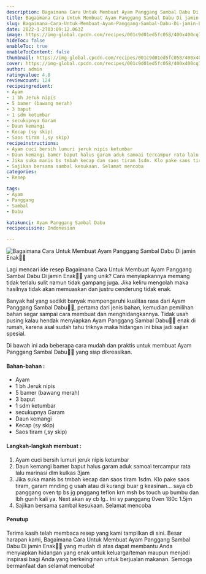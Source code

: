 ```yaml
---
description: Bagaimana Cara Untuk Membuat Ayam Panggang Sambal Dabu Di jamin Enak"
title: Bagaimana Cara Untuk Membuat Ayam Panggang Sambal Dabu Di jamin Enak
slug: Bagaimana-Cara-Untuk-Membuat-Ayam-Panggang-Sambal-Dabu-Di-jamin-Enak
date: 2022-1-2T03:09:12.063Z
image: https://img-global.cpcdn.com/recipes/001c9d01ed5fc058/400x400cq70/photo.jpg
hideToc: false
enableToc: true
enableTocContent: false
thumbnail: https://img-global.cpcdn.com/recipes/001c9d01ed5fc058/400x400cq70/photo.jpg
cover: https://img-global.cpcdn.com/recipes/001c9d01ed5fc058/400x400cq70/photo.jpg
author: admin
ratingvalue: 4.8
reviewcount: 124
recipeingredient:
- Ayam
- 1 bh Jeruk nipis
- 5 bamer (bawang merah)
- 3 baput
- 1 sdm ketumbar
- secukupnya Garam
- Daun kemangi
- Kecap (sy skip)
- Saos tiram (,sy skip)
recipeinstructions:
- Ayam cuci bersih lumuri jeruk nipis ketumbar
- Daun kemangi bamer baput halus garam aduk samoai tercampur rata lalu marinasi dlm kulkas 3jam
- Jika suka manis bs tmbah kecap dan saos tiram 1sdm. Klo pake saos tiram, garam mnding g usah atau di kurangi buar g keasinan... saya cb panggang oven tp bs jg pnggang teflon krn msh bs touch up bumbu dan lbh gurih kali ya. Next akan sy cb lg.. Ini sy panggang 0ven 180c 1.5jm
- Sajikan bersama sambal kesukaan. Selamat mencoba
categories:
- Resep

tags:
- Ayam
- Panggang
- Sambal
- Dabu

katakunci: Ayam Panggang Sambal Dabu
recipecuisine: Indonesian

---
```


![Bagaimana Cara Untuk Membuat Ayam Panggang Sambal Dabu Di jamin Enak👩‍🍳](https://img-global.cpcdn.com/recipes/001c9d01ed5fc058/400x400cq70/photo.jpg)

Lagi mencari ide resep Bagaimana Cara Untuk Membuat Ayam Panggang Sambal Dabu Di jamin Enak👩‍🍳 yang unik? Cara menyiapkannya memang tidak terlalu sulit namun tidak gampang juga. Jika keliru mengolah maka hasilnya tidak akan memuaskan dan justru cenderung tidak enak.

Banyak hal yang sedikit banyak mempengaruhi kualitas rasa dari Ayam Panggang Sambal Dabu👩‍🍳, pertama dari jenis bahan, kemudian pemilihan bahan segar sampai cara membuat dan menghidangkannya. Tidak usah pusing kalau hendak menyiapkan Ayam Panggang Sambal Dabu👩‍🍳 enak di rumah, karena asal sudah tahu triknya maka hidangan ini bisa jadi sajian spesial.

Di bawah ini ada beberapa cara mudah dan praktis untuk membuat Ayam Panggang Sambal Dabu👩‍🍳 yang siap dikreasikan.

<!--inarticleads1-->

#### Bahan-bahan :

- Ayam
- 1 bh Jeruk nipis
- 5 bamer (bawang merah)
- 3 baput
- 1 sdm ketumbar
- secukupnya Garam
- Daun kemangi
- Kecap (sy skip)
- Saos tiram (,sy skip)

<!--inarticleads2-->

#### Langkah-langkah membuat :

1. Ayam cuci bersih lumuri jeruk nipis ketumbar
1. Daun kemangi bamer baput halus garam aduk samoai tercampur rata lalu marinasi dlm kulkas 3jam
1. Jika suka manis bs tmbah kecap dan saos tiram 1sdm. Klo pake saos tiram, garam mnding g usah atau di kurangi buar g keasinan... saya cb panggang oven tp bs jg pnggang teflon krn msh bs touch up bumbu dan lbh gurih kali ya. Next akan sy cb lg.. Ini sy panggang 0ven 180c 1.5jm
1. Sajikan bersama sambal kesukaan. Selamat mencoba

#### Penutup

Terima kasih telah membaca resep yang kami tampilkan di sini. Besar harapan kami, Bagaimana Cara Untuk Membuat Ayam Panggang Sambal Dabu Di jamin Enak👩‍🍳 yang mudah di atas dapat membantu Anda menyiapkan hidangan yang enak untuk keluarga/teman maupun menjadi inspirasi bagi Anda yang berkeinginan untuk berjualan makanan. Semoga bermanfaat dan selamat mencoba!